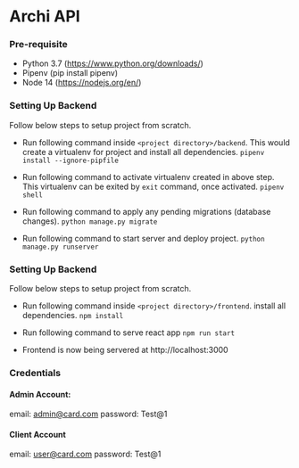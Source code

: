 # Archi API

### Pre-requisite

* Python 3.7 (https://www.python.org/downloads/)
* Pipenv (pip install pipenv)
* Node 14 (https://nodejs.org/en/)


### Setting Up Backend

Follow below steps to setup project from scratch.

* Run following command inside `<project directory>/backend`. This would create a virtualenv for project and install all dependencies.
```pipenv install --ignore-pipfile```

* Run following command to activate virtualenv created in above step. This virtualenv can be exited by ```exit``` command, once activated.
```pipenv shell```

* Run following command to apply any pending migrations (database changes).
```python manage.py migrate```

* Run following command to start server and deploy project.
```python manage.py runserver```

### Setting Up Backend

Follow below steps to setup project from scratch.

* Run following command inside `<project directory>/frontend`. install all dependencies.
```npm install```

* Run following command to serve react app
```npm run start```

* Frontend is now being servered at http://localhost:3000 


### Credentials

#### Admin Account:
email: admin@card.com
password: Test@1

#### Client Account
email: user@card.com
password: Test@1